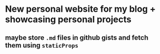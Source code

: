 # New personal website for my blog + showcasing personal projects

## maybe store `.md` files in github gists and fetch them using `staticProps`